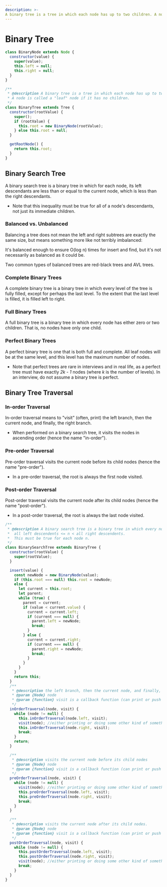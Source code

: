 ```yaml
---
description: >-
A binary tree is a tree in which each node has up to two children. A node is called a "leaf" node if it has no children.
---
```


# Binary Tree

```javascript
class BinaryNode extends Node {
  constructor(value) {
    super(value);
    this.left = null;
    this.right = null;
  }
}

/**
 * @description A binary tree is a tree in which each node has up to two children.
 * A node is called a "leaf" node if it has no children.
 */
class BinaryTree extends Tree {
  constructor(rootValue) {
    super();
    if (rootValue) {
      this.root = new BinaryNode(rootValue);
    } else this.root = null;
  }

  getRootNode() {
    return this.root;
  }
}
```

## Binary Search Tree

A binary search tree is a binary tree in which for each node, its left descendants are less than or equal to the current node, which is less than the right descendants.

- Note that this inequality must be true for all of a node's descendants, not just its immediate children.

### Balanced vs. Unbalanced

Balancing a tree does not mean the left and right subtrees are exactly the same size, but means something more like not terribly imbalanced:

It's balanced enough to ensure O(log n) times for insert and find, but it's not necessarily as balanced as it could be.

Two common types of balanced trees are red-black trees and AVL trees.

### Complete Binary Trees

A complete binary tree is a binary tree in which every level of the tree is fully filled, except for perhaps the last level. To the extent that the last level is filled, it is filled left to right.

### Full Binary Trees

A full binary tree is a binary tree in which every node has either zero or two children. That is, no nodes have only one child.

### Perfect Binary Trees

A perfect binary tree is one that is both full and complete. All leaf nodes will be at the same level, and this level has the maximum number of nodes.

- Note that perfect trees are rare in interviews and in real life, as a perfect tree must have exactly _2k - 1_ nodes (where _k_ is the number of levels). In an interview, do not assume a binary tree is perfect.

## Binary Tree Traversal

### In-order Traversal

In-order traversal means to "visit" (often, print) the left branch, then the current node, and finally, the right branch.

- When performed on a binary search tree, it visits the nodes in ascending order (hence the name "in-order").

### Pre-order Traversal

Pre-order traversal visits the current node before its child nodes (hence the name "pre-order").

- In a pre-order traversal, the root is always the first node visited.

### Post-order Traversal

Post-order traversal visits the current node after its child nodes (hence the name "post-order").

- In a post-order traversal, the root is always the last node visited.

```javascript
/**
 * @description A binary search tree is a binary tree in which every node fits a specific ordering property:
 *  all left descendents <= n < all right descendents.
 *  This must be true for each node n.
 */
class BinarySearchTree extends BinaryTree {
  constructor(rootValue) {
    super(rootValue);
  }

  insert(value) {
    const newNode = new BinaryNode(value);
    if (this.root === null) this.root = newNode;
    else {
      let current = this.root;
      let parent;
      while (true) {
        parent = current;
        if (value < current.value) {
          current = current.left;
          if (current === null) {
            parent.left = newNode;
            break;
          }
        } else {
          current = current.right;
          if (current === null) {
            parent.right = newNode;
            break;
          }
        }
      }
    }
    return this;
  }
  /**
   * @description the left branch, then the current node, and finally, the right branch.
   * @param {Node} node
   * @param {function} visit is a callback function (can print or push to array or something)
   */
  inOrderTraversal(node, visit) {
    while (node != null) {
      this.inOrderTraversal(node.left, visit);
      visit(node); //either printing or doing some other kind of something.
      this.inOrderTraversal(node.right, visit);
      break;
    }
    return;
  }

  /**
   * @description visits the current node before its child nodes
   * @param {Node} node
   * @param {function} visit is a callback function (can print or push to array or something)
   */
  preOrderTraversal(node, visit) {
    while (node != null) {
      visit(node); //either printing or doing some other kind of something.
      this.preOrderTraversal(node.left, visit);
      this.preOrderTraversal(node.right, visit);
      break;
    }
  }

  /**
   * @description visits the current node after its child nodes.
   * @param {Node} node
   * @param {function} visit is a callback function (can print or push to array or something)
   */
  postOrderTraversal(node, visit) {
    while (node != null) {
      this.postOrderTraversal(node.left, visit);
      this.postOrderTraversal(node.right, visit);
      visit(node); //either printing or doing some other kind of something.
      break;
    }
  }
}
```
